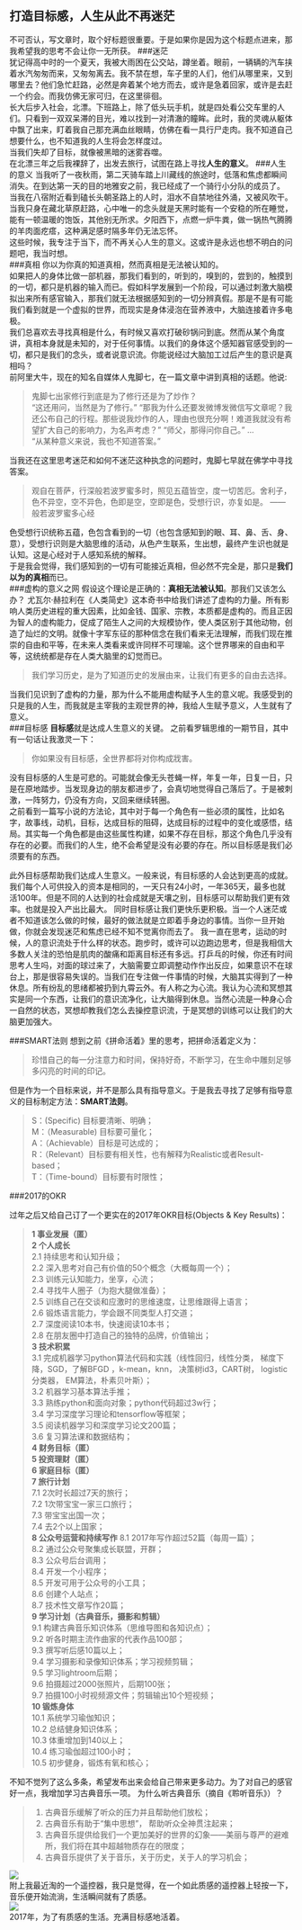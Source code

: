打造目标感，人生从此不再迷茫
---
不可否认，写文章时，取个好标题很重要。于是如果你是因为这个标题点进来，那我希望我的思考不会让你一无所获。 
###迷茫  
犹记得高中时的一个夏天，我被大雨困在公交站，蹲坐着。眼前，一辆辆的汽车挟着水汽匆匆而来，又匆匆离去。我不禁在想，车子里的人们，他们从哪里来，又到哪里去？他们急忙赶路，必然是奔着某个地方而去，或许是急着回家，或许是去赶一个约会。而我仿佛无家可归，在这里徘徊。  
长大后步入社会，北漂。下班路上，除了低头玩手机，就是四处看公交车里的人们。只看到一双双呆滞的目光，难以找到一对清澈的瞳眸。此时，我的灵魂从躯体中飘了出来，盯着我自己那充满血丝眼睛，仿佛在看一具行尸走肉。我不知道自己想要什么，也不知道我的人生将会怎样度过。  
当我们失却了目标，就像被黑暗的迷雾吞噬。  
在北漂三年之后我裸辞了，出发去旅行，试图在路上寻找**人生的意义**。
###人生的意义
当我听了一夜秋雨，第二天骑车踏上川藏线的旅途时，低落和焦虑都瞬间消失。在到达第一天的目的地雅安之前，我已经成了一个骑行小分队的成员了。  
当我在八宿附近看到磕长头朝圣路上的人时，泪水不自禁地往外涌，又被风吹干。当我只身在藏北草原赶路，心中唯一的念头就是天黑时能有一个安稳的所在睡觉，能有一顿温暖的饱饭，其他别无所求。夕阳西下，点燃一炉牛粪，做一锅热气腾腾的羊肉面疙瘩，这种满足感时隔多年仍无法忘怀。  
这些时候，我专注于当下，而不再关心人生的意义。这或许是永远也想不明白的问题吧，我当时想。  
###真相
你以为你真的知道真相，然而真相是无法被认知的。  
如果把人的身体比做一部机器，那我们看到的，听到的，嗅到的，尝到的，触摸到的一切，都只是机器的输入而已。假如科学发展到一个阶段，可以通过刺激大脑模拟出来所有感官输入，那我们就无法根据感知到的一切分辨真假。那是不是有可能我们看到就是一个虚拟的世界，而现实是身体浸泡在营养液中，大脑连接着许多电极。  
我们总喜欢去寻找真相是什么，有时候又喜欢打破砂锅问到底。然而从某个角度讲，真相本身就是未知的，对于任何事情。以我们的身体这个感知器官感受到的一切，都只是我们的念头，或者说意识流。你能说经过大脑加工过后产生的意识是真相吗？  
前阿里大牛，现在的知名自媒体人鬼脚七，在一篇文章中讲到真相的话题。他说: 
> 鬼脚七出家修行到底是为了修行还是为了炒作？  
> “这还用问，当然是为了修行。”
> “那我为什么还要发微博发微信写文章呢？我还公布自己的行程。那些说我炒作的人，理由也很充分啊！难道我就没有希望扩大自己的影响力，为名声考虑？”
> “师父，那得问你自己。”
> ...  
> “从某种意义来说，我也不知道答案。”  

当我还在这里思考迷茫和如何不迷茫这种执念的问题时，鬼脚七早就在佛学中寻找答案。  
> 观自在菩萨，行深般若波罗蜜多时，照见五蕴皆空，度一切苦厄。舍利子，色不异空，空不异色，色即是空，空即是色，受想行识，亦复如是。
>                          ——般若波罗蜜多心经  

色受想行识统称五蕴，色包含看到的一切（也包含感知到的眼、耳、鼻、舌、身、意），受想行识则是大脑思维的活动，从色产生联系，生出想，最终产生识也就是认知。这是心经对于人感知系统的解释。  
于是我会觉得，我们感知到的一切有可能接近真相，但必然不完全是，那只是**我们以为的真相**而已。  
###虚构的意义之网
假设这个理论是正确的：**真相无法被认知**。那我们又该怎么办？
尤瓦尔·赫拉利在《人类简史》这本奇书中给我们讲述了虚构的力量。所有影响人类历史进程的重大因素，比如金钱、国家、宗教，本质都是虚构的。而且正因为智人的虚构能力，促成了陌生人之间的大规模协作，使人类区别于其他动物，创造了灿烂的文明。就像十字军东征的那种信念在我们看来无法理解，而我们现在推崇的自由和平等，在未来人类看来或许同样不可理喻。这个世界哪来的自由和平等，这统统都是存在人类大脑里的幻觉而已。  
> 我们学习历史，是为了知道历史的发展由来，让我们有更多的自由去选择。  

当我们见识到了虚构的力量，那为什么不能用虚构赋予人生的意义呢。我感受到的只是我的人生，而我就是主宰我的主观世界的神，我给人生赋予意义，人生就有了意义。  
###目标感
**目标感**就是达成人生意义的关键。
之前看罗辑思维的一期节目，其中有一句话让我激灵一下：
> 你如果没有目标感，全世界都将对你构成戕害。  

没有目标感的人生是可悲的。可能就会像无头苍蝇一样，年复一年，日复一日，只是在原地踏步。当发现身边的朋友都进步了，会真切地觉得自己落后了。于是被刺激，一阵努力，仍没有方向，又回来继续转圈。  
之前看到一篇写小说的方法论，其中对于每一个角色有一些必须的属性，比如名字，故事线，动机，目标，达成目标的阻碍，达成目标的过程中的变化或感悟，结局。其实每一个角色都是由这些属性构建，如果不存在目标，那这个角色几乎没有存在的必要。而我们的人生，绝不会希望是没有必要的存在。所以目标感是我们必须要有的东西。

此外目标感帮助我们达成人生意义。一般来说，有目标感的人会达到更高的成就。我们每个人可供投入的资本是相同的，一天只有24小时，一年365天，最多也就活100年。但是不同的人达到的社会成就是天壤之别，目标感可以帮助我们更有效率。也就是投入产出比最大。
同时目标感让我们更快乐更积极。当一个人迷茫或者不知道该怎么做的时候，最好的做法就是立即着手身边的事情。当你一旦开始做，你就会发现迷茫和焦虑已经不知不觉离你而去了。
我一直在思考，运动的时候，人的意识流处于什么样的状态。跑步时，或许可以边跑边思考，但是我相信大多数人关注的恐怕是肌肉的酸痛和距离目标还有多远。打乒乓的时候，你还有时间思考人生吗，对面的球过来了，大脑需要立即调整动作作出反应，如果意识不在球台上，那是很容易失误的。当我们在专注做一件事情的时候，大脑其实得到了一种休息。所有纷乱的思绪都被扔到九霄云外。有人称之为心流。我认为心流和冥想其实是同一个东西，让我们的意识流净化，让大脑得到休息。当然心流是一种身心合一自然的状态，冥想却教我们怎么去操控意识流，于是冥想的训练可以让我们的大脑更加强大。  
 
###SMART法则
想到之前《拼命活着》里的思考，把拼命活着定义为：
> 珍惜自己的每一分注意力和时间，保持好奇，不断学习，在生命中雕刻足够多闪亮的时间的印记。 

但是作为一个目标来说，并不是那么具有指导意义。于是我去寻找了足够有指导意义的目标制定方法：**SMART法则**。
>S：(Specific) 目标要清晰、明确；  
M：（Measurable) 目标要可量化；  
A：（Achievable）目标是可达成的；  
R：（Relevant）目标要有相关性，也有解释为Realistic或者Result-based；  
T：（Time-bound）目标要有时限性；

###2017的OKR

过年之后又给自己订了一个更实在的2017年OKR目标(Objects & Key Results)：
>**1 事业发展（匿）**  
**2 个人成长**  
2.1 持续思考和认知升级；  
2.2 深入思考对自己有价值的50个概念（大概每周一个）；  
2.3 训练元认知能力，坐享，心流；  
2.4 寻找牛人圈子（为抱大腿做准备）；  
2.5 训练自己在交谈和应激时的思维速度，让思维跟得上语言；  
2.6 锻炼语言能力，学会跟不同类型人打交道；  
2.7 深度阅读10本书，快速阅读10本书；  
2.8 在朋友圈中打造自己的独特的品牌，价值输出；  
**3 技术积累**  
3.1 完成机器学习python算法代码和实践（线性回归，线性分类， 梯度下降，SGD，了解BFGD ，k-mean，knn， 决策树id3，CART树， logistic分类器， EM算法，朴素贝叶斯）；  
3.2 机器学习基本算法手推；  
3.3 熟练python和面向对象；python代码超过3w行；  
3.4 学习深度学习理论和tensorflow等框架；  
3.5 阅读机器学习和深度学习论文200篇；  
3.6 复习算法课和数据结构；  
**4 财务目标（匿）**  
**5 投资理财（匿）**  
**6 家庭目标（匿）**  
**7 旅行计划**  
7.1 2次时长超过7天的旅行；  
7.2 1次带宝宝一家三口旅行；  
7.3 带宝宝出国一次；  
7.4 去2个以上国家；  
**8 公众号运营和持续写作**
8.1 2017年写作超过52篇（每周一篇）；  
8.2 通过公众号聚集成长联盟，开群；  
8.3 公众号后台调用；  
8.4 开发一个小程序；  
8.5 开发可用于公众号的小工具；  
8.6 创建个人站点；  
8.7 技术性文章写作20篇；  
**9 学习计划（古典音乐，摄影和剪辑）**  
9.1 构建古典音乐知识体系（思维导图和各知识点）；  
9.2 听各时期主流作曲家的代表作品100部；  
9.3 撰写听后感10篇以上；  
9.4 学习摄影和录像知识体系；学习视频剪辑；  
9.5 学习lightroom后期；  
9.6 拍摄超过2000张照片，后期100张；  
9.7 拍摄100小时视频源文件；剪辑输出10个短视频；  
**10 锻炼身体**  
10.1 系统学习瑜伽知识；  
10.2 总结健身知识体系；  
10.3 体重增加到140以上；  
10.4 练习瑜伽超过100小时；  
10.5 初步健身，锻炼有氧和核心；    

不知不觉列了这么多条，希望发布出来会给自己带来更多动力。为了对自己的感官好一点，我增加学习古典音乐一项。
为什么听古典音乐（摘自《聆听音乐》）？
> 1. 古典音乐缓解了听众的压力并且帮助他们放松；
> 2. 古典音乐有助于“集中思想”， 帮助听众全神贯注起来；
> 3. 古典音乐提供给我们一个更加美好的世界的幻象——美丽与尊严的避难所，我们将在其中超越物质存在的限度；
> 4. 古典音乐提供了关于音乐，关于历史，关于人的学习机会； 
 
![](https://github.com/yuchaoqun920/nbin30s/raw/master/5/music3.jpg)   
附上我最近淘的一个遥控器，我只是觉得，在一个如此质感的遥控器上轻按一下，音乐便开始流淌，生活瞬间就有了质感。  
![](https://github.com/yuchaoqun920/nbin30s/raw/master/5/music1.jpg)  
2017年，为了有质感的生活。充满目标感地活着。